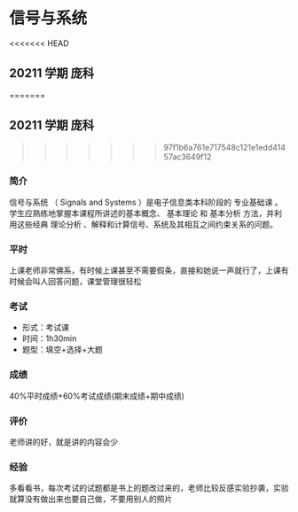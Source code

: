 # 信号与系统

<<<<<<< HEAD
## 20211 学期 庞科
=======
## 20211 学期  庞科
>>>>>>> 97f1b6a761e717548c121e1edd41457ac3649f12

### 简介

信号与系统 （ Signals and Systems ）是电子信息类本科阶段的 专业基础课 。 学生应熟练地掌握本课程所讲述的基本概念、 基本理论 和 基本分析 方法，并利用这些经典 理论分析 、解释和计算信号、系统及其相互之间约束关系的问题。

### 平时

上课老师非常佛系，有时候上课甚至不需要假条，直接和她说一声就行了，上课有时候会叫人回答问题，课堂管理很轻松

### 考试

- 形式：考试课
- 时间：1h30min
- 题型：填空+选择+大题

### 成绩

40%平时成绩+60%考试成绩(期末成绩+期中成绩)

### 评价

老师讲的好，就是讲的内容会少

### 经验

多看看书，每次考试的试题都是书上的题改过来的，老师比较反感实验抄袭，实验就算没有做出来也要自己做，不要用别人的照片

